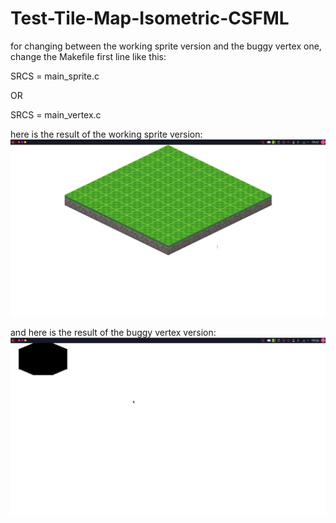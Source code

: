 # Test-Tile-Map-Isometric-CSFML

for changing between the working sprite version and the buggy vertex one, change the Makefile first line like this:

SRCS	=	main_sprite.c

OR

SRCS	= main_vertex.c

here is the result of the working sprite version:
![Alt text](https://github.com/PasVegan/Test-Tile-Map-Isometric-CSFML/blob/main/WorkingSprite.png "sprite version")

and here is the result of the buggy vertex version:
![Alt text](https://github.com/PasVegan/Test-Tile-Map-Isometric-CSFML/blob/main/NotWorkingVertex.png "vertex version")